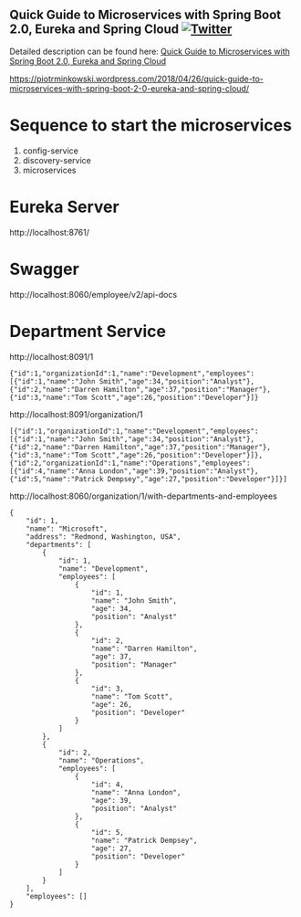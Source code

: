 ## Quick Guide to Microservices with Spring Boot 2.0, Eureka and Spring Cloud  [![Twitter](https://img.shields.io/twitter/follow/piotr_minkowski.svg?style=social&logo=twitter&label=Follow%20Me)](https://twitter.com/piotr_minkowski)

Detailed description can be found here: [Quick Guide to Microservices with Spring Boot 2.0, Eureka and Spring Cloud](https://piotrminkowski.wordpress.com/2018/04/26/quick-guide-to-microservices-with-spring-boot-2-0-eureka-and-spring-cloud/) 

https://piotrminkowski.wordpress.com/2018/04/26/quick-guide-to-microservices-with-spring-boot-2-0-eureka-and-spring-cloud/

# Sequence to start the microservices

1) config-service
2) discovery-service
3) microservices


# Eureka Server
http://localhost:8761/

# Swagger
http://localhost:8060/employee/v2/api-docs

# Department Service
http://localhost:8091/1

```
{"id":1,"organizationId":1,"name":"Development","employees":[{"id":1,"name":"John Smith","age":34,"position":"Analyst"},{"id":2,"name":"Darren Hamilton","age":37,"position":"Manager"},{"id":3,"name":"Tom Scott","age":26,"position":"Developer"}]}
```

http://localhost:8091/organization/1

```
[{"id":1,"organizationId":1,"name":"Development","employees":[{"id":1,"name":"John Smith","age":34,"position":"Analyst"},{"id":2,"name":"Darren Hamilton","age":37,"position":"Manager"},{"id":3,"name":"Tom Scott","age":26,"position":"Developer"}]},{"id":2,"organizationId":1,"name":"Operations","employees":[{"id":4,"name":"Anna London","age":39,"position":"Analyst"},{"id":5,"name":"Patrick Dempsey","age":27,"position":"Developer"}]}]
```


http://localhost:8060/organization/1/with-departments-and-employees

```
{
    "id": 1,
    "name": "Microsoft",
    "address": "Redmond, Washington, USA",
    "departments": [
        {
            "id": 1,
            "name": "Development",
            "employees": [
                {
                    "id": 1,
                    "name": "John Smith",
                    "age": 34,
                    "position": "Analyst"
                },
                {
                    "id": 2,
                    "name": "Darren Hamilton",
                    "age": 37,
                    "position": "Manager"
                },
                {
                    "id": 3,
                    "name": "Tom Scott",
                    "age": 26,
                    "position": "Developer"
                }
            ]
        },
        {
            "id": 2,
            "name": "Operations",
            "employees": [
                {
                    "id": 4,
                    "name": "Anna London",
                    "age": 39,
                    "position": "Analyst"
                },
                {
                    "id": 5,
                    "name": "Patrick Dempsey",
                    "age": 27,
                    "position": "Developer"
                }
            ]
        }
    ],
    "employees": []
}
``` 
 